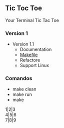 ## Tic Toc Toe 

Your Terminal Tic Tac Toe

### Version 1
- Version 1.1
  * Documentation
  * [Makefile](https://www.embarcados.com.br/introducao-ao-makefile/)
  * Refactore
  * Support Linux


### Comandos
* make clean
* make run
* make

1|2|3    
4|5|6  
7|8|9    